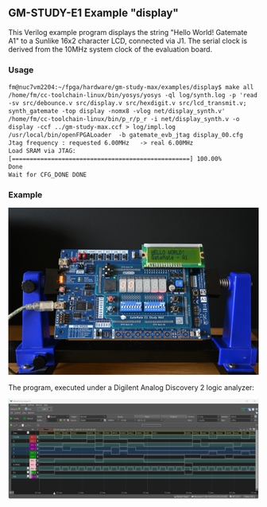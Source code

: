 ## GM-STUDY-E1 Example "display"

This Verilog example program displays the string "Hello World! Gatemate A1" to a Sunlike 16x2 character LCD, connected via J1. The serial clock is derived from the 10MHz system clock of the evaluation board.

### Usage

```
fm@nuc7vm2204:~/fpga/hardware/gm-study-max/examples/display$ make all
/home/fm/cc-toolchain-linux/bin/yosys/yosys -ql log/synth.log -p 'read -sv src/debounce.v src/display.v src/hexdigit.v src/lcd_transmit.v; synth_gatemate -top display -nomx8 -vlog net/display_synth.v'
/home/fm/cc-toolchain-linux/bin/p_r/p_r -i net/display_synth.v -o display -ccf ../gm-study-max.ccf > log/impl.log
/usr/local/bin/openFPGALoader  -b gatemate_evb_jtag display_00.cfg
Jtag frequency : requested 6.00MHz   -> real 6.00MHz
Load SRAM via JTAG: [==================================================] 100.00%
Done
Wait for CFG_DONE DONE
```

### Example

<img src="sim/gm-study-max-lcd.jpg" width="780px">

The program, executed under a Digilent Analog Discovery 2 logic analyzer:

<img src="sim/gm-study-max-lcd-logic-analyzer.png" width="780px">